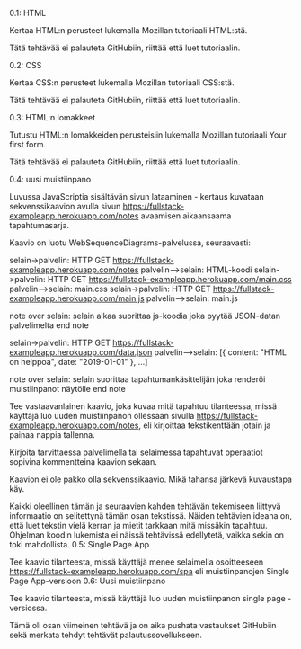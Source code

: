 0.1: HTML

Kertaa HTML:n perusteet lukemalla Mozillan tutoriaali HTML:stä.

Tätä tehtävää ei palauteta GitHubiin, riittää että luet tutoriaalin.


0.2: CSS

Kertaa CSS:n perusteet lukemalla Mozillan tutoriaali CSS:stä.

Tätä tehtävää ei palauteta GitHubiin, riittää että luet tutoriaalin.



0.3: HTML:n lomakkeet

Tutustu HTML:n lomakkeiden perusteisiin lukemalla Mozillan tutoriaali Your first form.

Tätä tehtävää ei palauteta GitHubiin, riittää että luet tutoriaalin.




0.4: uusi muistiinpano

Luvussa JavaScriptia sisältävän sivun lataaminen - kertaus kuvataan sekvenssikaavion avulla sivun https://fullstack-exampleapp.herokuapp.com/notes avaamisen aikaansaama tapahtumasarja.

Kaavio on luotu WebSequenceDiagrams-palvelussa, seuraavasti:

selain->palvelin: HTTP GET https://fullstack-exampleapp.herokuapp.com/notes
palvelin-->selain: HTML-koodi
selain->palvelin: HTTP GET https://fullstack-exampleapp.herokuapp.com/main.css
palvelin-->selain: main.css
selain->palvelin: HTTP GET https://fullstack-exampleapp.herokuapp.com/main.js
palvelin-->selain: main.js

note over selain:
selain alkaa suorittaa js-koodia
joka pyytää JSON-datan palvelimelta
end note

selain->palvelin: HTTP GET https://fullstack-exampleapp.herokuapp.com/data.json
palvelin-->selain: [{ content: "HTML on helppoa", date: "2019-01-01" }, ...]

note over selain:
selain suorittaa tapahtumankäsittelijän
joka renderöi muistiinpanot näytölle
end note

Tee vastaavanlainen kaavio, joka kuvaa mitä tapahtuu tilanteessa, missä käyttäjä luo uuden muistiinpanon ollessaan sivulla https://fullstack-exampleapp.herokuapp.com/notes, eli kirjoittaa tekstikenttään jotain ja painaa nappia tallenna.

Kirjoita tarvittaessa palvelimella tai selaimessa tapahtuvat operaatiot sopivina kommentteina kaavion sekaan.

Kaavion ei ole pakko olla sekvenssikaavio. Mikä tahansa järkevä kuvaustapa käy.

Kaikki oleellinen tämän ja seuraavien kahden tehtävän tekemiseen liittyvä informaatio on selitettynä tämän osan tekstissä. Näiden tehtävien ideana on, että luet tekstin vielä kerran ja mietit tarkkaan mitä missäkin tapahtuu. Ohjelman koodin lukemista ei näissä tehtävissä edellytetä, vaikka sekin on toki mahdollista.
0.5: Single Page App

Tee kaavio tilanteesta, missä käyttäjä menee selaimella osoitteeseen https://fullstack-exampleapp.herokuapp.com/spa eli muistiinpanojen Single Page App-versioon
0.6: Uusi muistiinpano

Tee kaavio tilanteesta, missä käyttäjä luo uuden muistiinpanon single page -versiossa.

Tämä oli osan viimeinen tehtävä ja on aika pushata vastaukset GitHubiin sekä merkata tehdyt tehtävät palautussovellukseen.